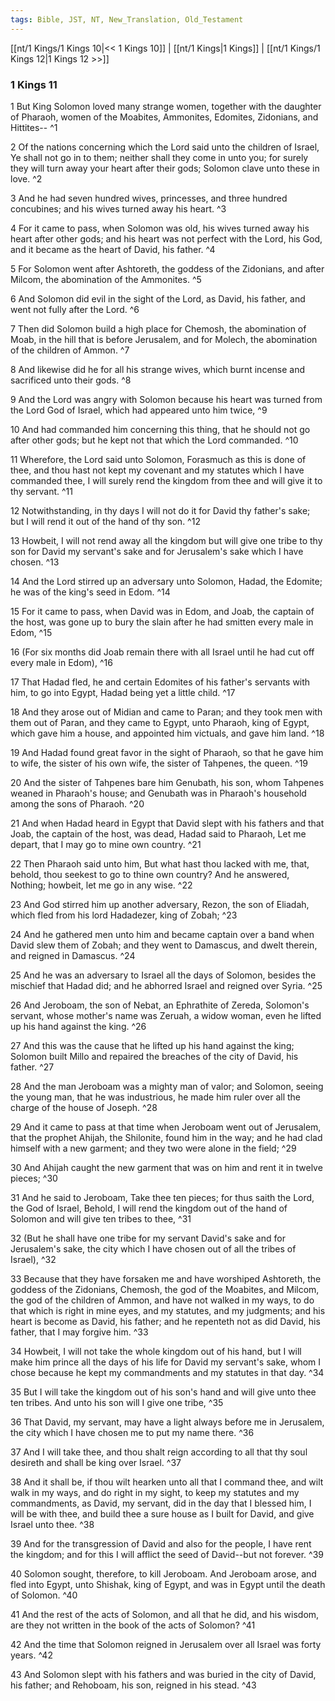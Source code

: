 ```yaml
---
tags: Bible, JST, NT, New_Translation, Old_Testament
---
```


[[nt/1 Kings/1 Kings 10|<< 1 Kings 10]] | [[nt/1 Kings|1 Kings]] | [[nt/1 Kings/1 Kings 12|1 Kings 12 >>]]

### 1 Kings 11

1 But King Solomon loved many strange women, together with the daughter of Pharaoh, women of the Moabites, Ammonites, Edomites, Zidonians, and Hittites\--  ^1

2 Of the nations concerning which the Lord said unto the children of Israel, Ye shall not go in to them; neither shall they come in unto you; for surely they will turn away your heart after their gods; Solomon clave unto these in love.  ^2

3 And he had seven hundred wives, princesses, and three hundred concubines; and his wives turned away his heart.  ^3

4 For it came to pass, when Solomon was old, his wives turned away his heart after other gods; and his heart was not perfect with the Lord, his God, and it became as the heart of David, his father.  ^4

5 For Solomon went after Ashtoreth, the goddess of the Zidonians, and after Milcom, the abomination of the Ammonites.  ^5

6 And Solomon did evil in the sight of the Lord, as David, his father, and went not fully after the Lord.  ^6

7 Then did Solomon build a high place for Chemosh, the abomination of Moab, in the hill that is before Jerusalem, and for Molech, the abomination of the children of Ammon.  ^7

8 And likewise did he for all his strange wives, which burnt incense and sacrificed unto their gods.  ^8

9 And the Lord was angry with Solomon because his heart was turned from the Lord God of Israel, which had appeared unto him twice,  ^9

10 And had commanded him concerning this thing, that he should not go after other gods; but he kept not that which the Lord commanded.  ^10

11 Wherefore, the Lord said unto Solomon, Forasmuch as this is done of thee, and thou hast not kept my covenant and my statutes which I have commanded thee, I will surely rend the kingdom from thee and will give it to thy servant.  ^11

12 Notwithstanding, in thy days I will not do it for David thy father\'s sake; but I will rend it out of the hand of thy son.  ^12

13 Howbeit, I will not rend away all the kingdom but will give one tribe to thy son for David my servant\'s sake and for Jerusalem\'s sake which I have chosen.  ^13

14 And the Lord stirred up an adversary unto Solomon, Hadad, the Edomite; he was of the king\'s seed in Edom.  ^14

15 For it came to pass, when David was in Edom, and Joab, the captain of the host, was gone up to bury the slain after he had smitten every male in Edom,  ^15

16 (For six months did Joab remain there with all Israel until he had cut off every male in Edom),  ^16

17 That Hadad fled, he and certain Edomites of his father\'s servants with him, to go into Egypt, Hadad being yet a little child.  ^17

18 And they arose out of Midian and came to Paran; and they took men with them out of Paran, and they came to Egypt, unto Pharaoh, king of Egypt, which gave him a house, and appointed him victuals, and gave him land.  ^18

19 And Hadad found great favor in the sight of Pharaoh, so that he gave him to wife, the sister of his own wife, the sister of Tahpenes, the queen.  ^19

20 And the sister of Tahpenes bare him Genubath, his son, whom Tahpenes weaned in Pharaoh\'s house; and Genubath was in Pharaoh\'s household among the sons of Pharaoh.  ^20

21 And when Hadad heard in Egypt that David slept with his fathers and that Joab, the captain of the host, was dead, Hadad said to Pharaoh, Let me depart, that I may go to mine own country.  ^21

22 Then Pharaoh said unto him, But what hast thou lacked with me, that, behold, thou seekest to go to thine own country? And he answered, Nothing; howbeit, let me go in any wise.  ^22

23 And God stirred him up another adversary, Rezon, the son of Eliadah, which fled from his lord Hadadezer, king of Zobah;  ^23

24 And he gathered men unto him and became captain over a band when David slew them of Zobah; and they went to Damascus, and dwelt therein, and reigned in Damascus.  ^24

25 And he was an adversary to Israel all the days of Solomon, besides the mischief that Hadad did; and he abhorred Israel and reigned over Syria.  ^25

26 And Jeroboam, the son of Nebat, an Ephrathite of Zereda, Solomon\'s servant, whose mother\'s name was Zeruah, a widow woman, even he lifted up his hand against the king.  ^26

27 And this was the cause that he lifted up his hand against the king; Solomon built Millo and repaired the breaches of the city of David, his father.  ^27

28 And the man Jeroboam was a mighty man of valor; and Solomon, seeing the young man, that he was industrious, he made him ruler over all the charge of the house of Joseph.  ^28

29 And it came to pass at that time when Jeroboam went out of Jerusalem, that the prophet Ahijah, the Shilonite, found him in the way; and he had clad himself with a new garment; and they two were alone in the field;  ^29

30 And Ahijah caught the new garment that was on him and rent it in twelve pieces;  ^30

31 And he said to Jeroboam, Take thee ten pieces; for thus saith the Lord, the God of Israel, Behold, I will rend the kingdom out of the hand of Solomon and will give ten tribes to thee,  ^31

32 (But he shall have one tribe for my servant David\'s sake and for Jerusalem\'s sake, the city which I have chosen out of all the tribes of Israel),  ^32

33 Because that they have forsaken me and have worshiped Ashtoreth, the goddess of the Zidonians, Chemosh, the god of the Moabites, and Milcom, the god of the children of Ammon, and have not walked in my ways, to do that which is right in mine eyes, and my statutes, and my judgments; and his heart is become as David, his father; and he repenteth not as did David, his father, that I may forgive him.  ^33

34 Howbeit, I will not take the whole kingdom out of his hand, but I will make him prince all the days of his life for David my servant\'s sake, whom I chose because he kept my commandments and my statutes in that day.  ^34

35 But I will take the kingdom out of his son\'s hand and will give unto thee ten tribes. And unto his son will I give one tribe,  ^35

36 That David, my servant, may have a light always before me in Jerusalem, the city which I have chosen me to put my name there.  ^36

37 And I will take thee, and thou shalt reign according to all that thy soul desireth and shall be king over Israel.  ^37

38 And it shall be, if thou wilt hearken unto all that I command thee, and wilt walk in my ways, and do right in my sight, to keep my statutes and my commandments, as David, my servant, did in the day that I blessed him, I will be with thee, and build thee a sure house as I built for David, and give Israel unto thee.  ^38

39 And for the transgression of David and also for the people, I have rent the kingdom; and for this I will afflict the seed of David\--but not forever.  ^39

40 Solomon sought, therefore, to kill Jeroboam. And Jeroboam arose, and fled into Egypt, unto Shishak, king of Egypt, and was in Egypt until the death of Solomon.  ^40

41 And the rest of the acts of Solomon, and all that he did, and his wisdom, are they not written in the book of the acts of Solomon?  ^41

42 And the time that Solomon reigned in Jerusalem over all Israel was forty years.  ^42

43 And Solomon slept with his fathers and was buried in the city of David, his father; and Rehoboam, his son, reigned in his stead.  ^43

 
